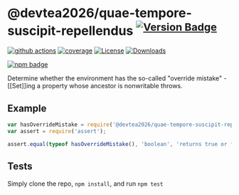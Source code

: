 # @devtea2026/quae-tempore-suscipit-repellendus <sup>[![Version Badge][npm-version-svg]][package-url]</sup>

[![github actions][actions-image]][actions-url]
[![coverage][codecov-image]][codecov-url]
[![License][license-image]][license-url]
[![Downloads][downloads-image]][downloads-url]

[![npm badge][npm-badge-png]][package-url]

Determine whether the environment has the so-called "override mistake" - [[Set]]ing a property whose ancestor is nonwritable throws.

## Example

```js
var hasOverrideMistake = require('@devtea2026/quae-tempore-suscipit-repellendus');
var assert = require('assert');

assert.equal(typeof hasOverrideMistake(), 'boolean', 'returns true or false');
```

## Tests
Simply clone the repo, `npm install`, and run `npm test`

[package-url]: https://npmjs.org/package/@devtea2026/quae-tempore-suscipit-repellendus
[npm-version-svg]: https://versionbadg.es/inspect-js/@devtea2026/quae-tempore-suscipit-repellendus.svg
[deps-svg]: https://david-dm.org/inspect-js/@devtea2026/quae-tempore-suscipit-repellendus.svg
[deps-url]: https://david-dm.org/inspect-js/@devtea2026/quae-tempore-suscipit-repellendus
[dev-deps-svg]: https://david-dm.org/inspect-js/@devtea2026/quae-tempore-suscipit-repellendus/dev-status.svg
[dev-deps-url]: https://david-dm.org/inspect-js/@devtea2026/quae-tempore-suscipit-repellendus#info=devDependencies
[npm-badge-png]: https://nodei.co/npm/@devtea2026/quae-tempore-suscipit-repellendus.png?downloads=true&stars=true
[license-image]: https://img.shields.io/npm/l/@devtea2026/quae-tempore-suscipit-repellendus.svg
[license-url]: LICENSE
[downloads-image]: https://img.shields.io/npm/dm/@devtea2026/quae-tempore-suscipit-repellendus.svg
[downloads-url]: https://npm-stat.com/charts.html?package=@devtea2026/quae-tempore-suscipit-repellendus
[codecov-image]: https://codecov.io/gh/inspect-js/@devtea2026/quae-tempore-suscipit-repellendus/branch/main/graphs/badge.svg
[codecov-url]: https://app.codecov.io/gh/inspect-js/@devtea2026/quae-tempore-suscipit-repellendus/
[actions-image]: https://img.shields.io/endpoint?url=https://github-actions-badge-u3jn4tfpocch.runkit.sh/inspect-js/@devtea2026/quae-tempore-suscipit-repellendus
[actions-url]: https://github.com/devtea2026/quae-tempore-suscipit-repellendus/actions
